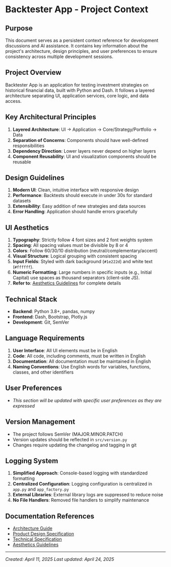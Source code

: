 # Backtester App - Project Context

## Purpose
This document serves as a persistent context reference for development discussions and AI assistance. It contains key information about the project's architecture, design principles, and user preferences to ensure consistency across multiple development sessions.

## Project Overview
Backtester App is an application for testing investment strategies on historical financial data, built with Python and Dash. It follows a layered architecture separating UI, application services, core logic, and data access.

## Key Architectural Principles
1. **Layered Architecture**: UI → Application → Core/Strategy/Portfolio → Data
2. **Separation of Concerns**: Components should have well-defined responsibilities
3. **Dependency Direction**: Lower layers never depend on higher layers
4. **Component Reusability**: UI and visualization components should be reusable

## Design Guidelines
1. **Modern UI**: Clean, intuitive interface with responsive design
2. **Performance**: Backtests should execute in under 30s for standard datasets
3. **Extensibility**: Easy addition of new strategies and data sources
4. **Error Handling**: Application should handle errors gracefully

## UI Aesthetics
1. **Typography**: Strictly follow 4 font sizes and 2 font weights system
2. **Spacing**: All spacing values must be divisible by 8 or 4
3. **Colors**: Follow 60/30/10 distribution (neutral/complementary/accent)
4. **Visual Structure**: Logical grouping with consistent spacing
5. **Input Fields**: Styled with dark background (`#1e222d`) and white text (`#ffffff`).
6. **Numeric Formatting**: Large numbers in specific inputs (e.g., Initial Capital) use spaces as thousand separators (client-side JS).
7. **Refer to**: [Aesthetics Guidelines](aesthetics_guidelines.md) for complete details

## Technical Stack
- **Backend**: Python 3.8+, pandas, numpy
- **Frontend**: Dash, Bootstrap, Plotly.js
- **Development**: Git, SemVer

## Language Requirements
1. **User Interface**: All UI elements must be in English
2. **Code**: All code, including comments, must be written in English
3. **Documentation**: All documentation must be maintained in English
4. **Naming Conventions**: Use English words for variables, functions, classes, and other identifiers

## User Preferences
- *This section will be updated with specific user preferences as they are expressed*

## Version Management
- The project follows SemVer (MAJOR.MINOR.PATCH)
- Version updates should be reflected in `src/version.py`
- Changes require updating the changelog and tagging in git

## Logging System
1. **Simplified Approach**: Console-based logging with standardized formatting
2. **Centralized Configuration**: Logging configuration is centralized in `app.py` and `app_factory.py`
3. **External Libraries**: External library logs are suppressed to reduce noise
4. **No File Handlers**: Removed file handlers to simplify maintenance

## Documentation References
- [Architecture Guide](architecture.md)
- [Product Design Specification](product_design_specification.md)
- [Technical Specification](technical_specification.md)
- [Aesthetics Guidelines](aesthetics_guidelines.md)

---

*Created: April 11, 2025*
*Last updated: April 24, 2025*
